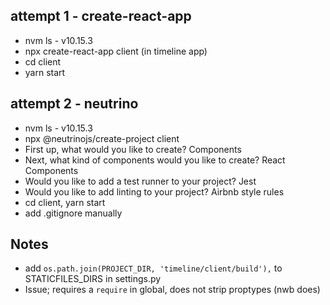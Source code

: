 
## attempt 1 - create-react-app

* nvm ls - v10.15.3
* npx create-react-app client (in timeline app)
* cd client
* yarn start

## attempt 2 - neutrino

* nvm ls - v10.15.3
* npx @neutrinojs/create-project client
* First up, what would you like to create? Components
* Next, what kind of components would you like to create? React Components
* Would you like to add a test runner to your project? Jest
* Would you like to add linting to your project? Airbnb style rules
* cd client, yarn start
* add .gitignore manually



## Notes

* add `os.path.join(PROJECT_DIR, 'timeline/client/build'),` to STATICFILES_DIRS in settings.py
* Issue; requires a `require` in global, does not strip proptypes (nwb does)